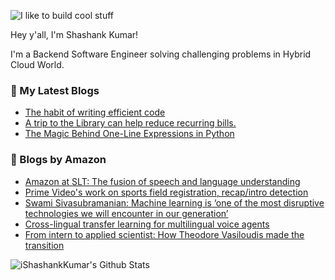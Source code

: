 ![I like to build cool stuff](https://res.cloudinary.com/dt8g3rhcy/image/upload/v1595929574/i_like_to_build_cool_shit._1_nzbwjh.png)

Hey y'all, I'm Shashank Kumar! 

I'm a Backend Software Engineer solving challenging problems in Hybrid Cloud World.

### 📕 My Latest Blogs
<!-- BLOG-POST-LIST:START -->
- [The habit of writing efficient code](https://medium.com/@ishashankkumar/the-habit-of-writing-efficient-code-153b05f04269?source=rss-d24dda280d5f------2)
- [A trip to the Library can help reduce recurring bills.](https://medium.com/swlh/a-trip-to-the-library-can-help-reduce-recurring-bills-23bca495cdf5?source=rss-d24dda280d5f------2)
- [The Magic Behind One-Line Expressions in Python](https://medium.com/swlh/the-magic-behind-one-line-expressions-in-python-816c10180c5c?source=rss-d24dda280d5f------2)
<!-- BLOG-POST-LIST:END -->

### 📕 Blogs by Amazon
<!-- AMAZON-BLOG-POST-LIST:START -->
- [Amazon at SLT: The fusion of speech and language understanding](https://www.amazon.science/blog/amazon-at-slt-the-fusion-of-speech-and-language-understanding)
- [Prime Video's work on sports field registration, recap/intro detection](https://www.amazon.science/blog/prime-videos-work-on-sports-field-registration-recap-intro-detection)
- [Swami Sivasubramanian: Machine learning is ‘one of the most disruptive technologies we will encounter in our generation’](https://www.amazon.science/latest-news/swami-sivasubramanian-machine-learning-is-one-of-the-most-disruptive-technologies-we-will-encounter-in-our-generation)
- [Cross-lingual transfer learning for multilingual voice agents](https://www.amazon.science/blog/cross-lingual-transfer-learning-for-multilingual-voice-agents)
- [From intern to applied scientist: How Theodore Vasiloudis made the transition](https://www.amazon.science/working-at-amazon/from-intern-to-applied-scientist-how-theodore-vasiloudis-made-the-transition)
<!-- AMAZON-BLOG-POST-LIST:END -->



<img align="center" alt="iShashankKumar's Github Stats" src="https://github-readme-stats.vercel.app/api?username=ishashankkumar&show_icons=true&hide_border=true" />
